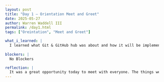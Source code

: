 ```yaml
---
layout: post
title: "Day 1 – Orientation Meet and Greet"
date: 2025-05-27
author: Warren Waddell III
permalink: /day1.html
tags: ["Oreintation", "Meet and Greet"]

what_i_learned: |
  I learned what Git & GitHub hub was about and how it will be implemented within the project. I got to meet my group memebers and others that are in CEAMLS. I got to create my GitHub website as well.
  
blockers: |
  No Blockers

reflection: |
  It was a great opportunity today to meet with everyone. The things we did were not extremely complicated.
---
```

